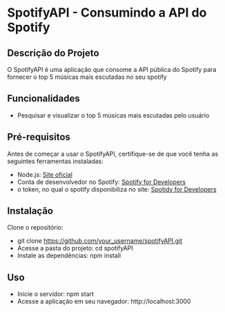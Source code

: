 # SpotifyAPI - Consumindo a API do Spotify

## Descrição do Projeto

O SpotifyAPI é uma aplicação que consome a API pública do Spotify para fornecer o top 5 músicas mais escutadas no seu spotify

## Funcionalidades

- Pesquisar e visualizar o top 5 músicas mais escutadas pelo usuário

## Pré-requisitos

Antes de começar a usar o SpotifyAPI, certifique-se de que você tenha as seguintes ferramentas instaladas:

- Node.js: [Site oficial](https://nodejs.org/)
- Conta de desenvolvedor no Spotify: [Spotify for Developers](https://developer.spotify.com/)
- o token, no qual o spotify disponibiliza no site: [Spotidy for Developers](https://developer.spotify.com/)

## Instalação
Clone o repositório:
- git clone https://github.com/your_username/spotifyAPI.git
- Acesse a pasta do projeto: cd spotifyAPI
- Instale as dependências: npm install

## Uso
- Inicie o servidor: npm start
- Acesse a aplicação em seu navegador: http://localhost:3000






   
   
